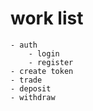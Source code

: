 # work list
    - auth
        - login
        - register
    - create token
    - trade
    - deposit
    - withdraw